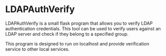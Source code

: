 # **LDAPAuthVerify**

LDAPAuthVerify is a small flask program that allows you to verify LDAP authentication credentials. This tool can be used to verify users against an LDAP server and check if they belong to a specified group.

This program is designed to run on localhost and provide verification service to other local services.
